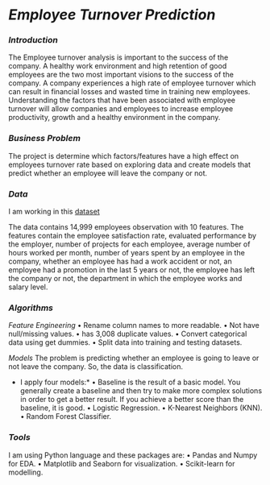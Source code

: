 # *Employee Turnover Prediction*

### *Introduction*
The Employee turnover analysis is important to the success of the company. A healthy work environment and high retention of good employees are the two most important visions to the success of the company. A company experiences a high rate of employee turnover which can result in financial losses and wasted time in training new employees.
Understanding the factors that have been associated with employee turnover will allow companies and employees to increase employee productivity, growth and a healthy
environment in the company.


### *Business Problem*
The project is determine which factors/features have a high effect on employees turnover rate based on exploring data and create models that predict whether an employee
will leave the company or not.


### *Data*
I am working in this [dataset](https://www.kaggle.com/lnvardanyan/hr-analytics)     

The data contains 14,999 employees observation with 10 features. The features contain the employee satisfaction rate, evaluated performance by the employer, number of 
projects for each employee, average number of hours worked per month, number of years spent by an employee in the company, whether an employee has had a work accident
or not, an employee had a promotion in the last 5 years or not, the employee has left the company or not, the department in which the employee works and salary level.


### *Algorithms*
*Feature Engineering*
•	Rename column names to more readable.
•	Not have null/missing values.
•	has 3,008 duplicate values.
•	Convert categorical data using get dummies.
•	Split data into training and testing datasets.

*Models*
The problem is predicting whether an employee is going to leave or not leave the company.
So, the data is classification.

* I apply four models:*
•	Baseline is the result of a basic model. You generally create a baseline and then try to make more complex solutions in order to get a better result. If you achieve a better score than the baseline, it is good.
•	Logistic Regression.
•	K-Nearest Neighbors (KNN).
•	Random Forest Classifier.


### *Tools*
I am using Python language and these packages are:
•	Pandas and Numpy for EDA.
•	Matplotlib and Seaborn for visualization.
•	Scikit-learn for modelling.

